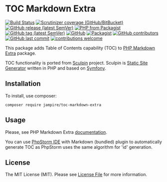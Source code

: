 # TOC Markdown Extra

[![Build Status](https://travis-ci.org/Jampire/toc-markdown-extra.svg?branch=master)](https://travis-ci.org/Jampire/toc-markdown-extra)
[![Scrutinizer coverage (GitHub/BitBucket)](https://img.shields.io/scrutinizer/coverage/g/Jampire/toc-markdown-extra?style=flat-square)](https://scrutinizer-ci.com/g/Jampire/toc-markdown-extra/code-structure/master)
[![GitHub release (latest SemVer)](https://img.shields.io/github/v/release/Jampire/toc-markdown-extra?style=flat-square)](https://github.com/Jampire/toc-markdown-extra/releases)
[![PHP from Packagist](https://img.shields.io/packagist/php-v/Jampire/toc-markdown-extra?style=flat-square)](https://packagist.org/packages/jampire/toc-markdown-extra)
[![GitHub tag (latest SemVer)](https://img.shields.io/github/v/tag/Jampire/toc-markdown-extra?style=flat-square)](https://github.com/Jampire/toc-markdown-extra/releases)
[![GitHub](https://img.shields.io/github/license/Jampire/toc-markdown-extra?style=flat-square)](LICENSE)
[![Packagist](https://img.shields.io/packagist/dt/Jampire/toc-markdown-extra?style=flat-square)](https://packagist.org/packages/jampire/toc-markdown-extra)
[![GitHub contributors](https://img.shields.io/github/contributors/Jampire/toc-markdown-extra?style=flat-square)](https://github.com/Jampire/toc-markdown-extra/graphs/contributors)
[![GitHub last commit](https://img.shields.io/github/last-commit/Jampire/toc-markdown-extra?style=flat-square)](https://github.com/Jampire/toc-markdown-extra/commits/master)
[![contributions welcome](https://img.shields.io/badge/contributions-welcome-brightgreen.svg?style=flat-square)](https://github.com/Jampire/toc-markdown-extra/issues)

This package adds Table of Contents capability (TOC) to 
[PHP Markdown Extra](https://michelf.ca/projects/php-markdown/) package.  

TOC functionality is ported from [Sculpin](https://sculpin.io/) project. Sculpin is 
[Static Site Generator](https://www.staticgen.com/about) written in PHP and based on [Symfony](https://symfony.com/).

## Installation

To install, use composer:

```
composer require jampire/toc-markdown-extra
``` 

## Usage

Please, see PHP Markdown Extra [documentation](https://github.com/michelf/php-markdown).

You can use [PhpStorm IDE](https://www.jetbrains.com/phpstorm/) with Markdown (bundled) plugin to automatically 
generate TOC as PhpStorm uses the same algorithm for 'id' generation.

## License

The MIT License (MIT). Please see 
[License File](https://github.com/Jampire/toc-markdown-extra/blob/master/LICENSE) for more information. 
